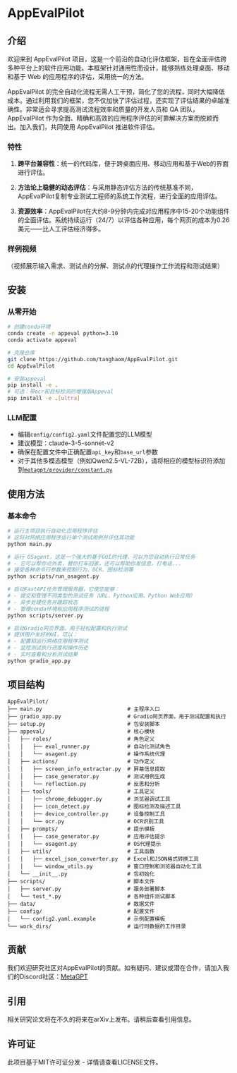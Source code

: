 # AppEvalPilot

## 介绍

欢迎来到 AppEvalPilot 项目，这是一个前沿的自动化评估框架，旨在全面评估跨多种平台上的软件应用功能。本框架针对通用性而设计，能够熟练处理桌面、移动和基于 Web 的应用程序的评估，采用统一的方法。

AppEvalPilot 的完全自动化流程无需人工干预，简化了您的流程，同时大幅降低成本。通过利用我们的框架，您不仅加快了评估过程，还实现了评估结果的卓越准确性。非常适合寻求提高测试流程效率和质量的开发人员和 QA 团队，AppEvalPilot 作为全面、精确和高效的应用程序评估的可靠解决方案而脱颖而出。加入我们，共同使用 AppEvalPilot 推进软件评估。

### 特性

1. **跨平台兼容性**：统一的代码库，便于跨桌面应用、移动应用和基于Web的界面进行评估。
   
2. **方法论上稳健的动态评估**：与采用静态评估方法的传统基准不同，AppEvalPilot复制专业测试工程师的系统工作流程，进行全面的应用评估。
   
3. **资源效率**：AppEvalPilot在大约8-9分钟内完成对应用程序中15-20个功能组件的全面评估。系统持续运行（24/7）以评估各种应用，每个网页的成本为0.26美元——比人工评估经济得多。

### 样例视频

（视频展示输入需求、测试点的分解、测试点的代理操作工作流程和测试结果）

## 安装

### 从零开始

```bash
# 创建conda环境
conda create -n appeval python=3.10
conda activate appeval

# 克隆仓库
git clone https://github.com/tanghaom/AppEvalPilot.git
cd AppEvalPilot

# 安装appeval
pip install -e .
# 可选：带ocr和目标检测的增强版Appeval
pip install -e .[ultra]
```

### LLM配置
- 编辑`config/config2.yaml`文件配置您的LLM模型
- 建议模型：claude-3-5-sonnet-v2
- 确保在配置文件中正确配置`api_key`和`base_url`参数
- 对于其他多模态模型（例如Qwen2.5-VL-72B），请将相应的模型标识符添加到[`metagpt/provider/constant.py`](https://github.com/geekan/MetaGPT/blob/79390a28247dbfaf8097d3bcd6e6f23b56e9e444/metagpt/provider/constant.py#L34)

## 使用方法

### 基本命令

```bash
# 运行主项目执行自动化应用程序评估
# 这将对网络应用程序运行单个测试用例并评估其功能
python main.py
```

```bash
# 运行 OSagent，这是一个强大的基于GUI的代理，可以为您自动执行日常任务
# - 它可以帮你点外卖，替你打车回家，还可以帮助你发信息，打电话...
# 接受各种命令行参数来控制行为、OCR、图标检测等
python scripts/run_osagent.py
```

```bash
# 启动FastAPI任务管理服务器，它使您能够：
# - 提交和管理不同类型的测试任务（URL、Python应用、Python Web应用）
# - 异步处理任务并跟踪状态
# - 管理conda环境和应用程序测试的进程
python scripts/server.py
```

```bash
# 启动Gradio网页界面，用于轻松配置和执行测试
# 提供用户友好的UI，可以：
# - 配置和运行网络应用程序测试
# - 监控测试执行进度和操作历史
# - 实时查看和分析测试结果
python gradio_app.py
```

## 项目结构

```
AppEvalPilot/
├── main.py                           # 主程序入口
├── gradio_app.py                     # Gradio网页界面，用于测试配置和执行
├── setup.py                          # 包安装脚本
├── appeval/                          # 核心模块
│   ├── roles/                        # 角色定义
│   │   ├── eval_runner.py            # 自动化测试角色
│   │   └── osagent.py                # 操作系统代理
│   ├── actions/                      # 动作定义
│   │   ├── screen_info_extractor.py  # 屏幕信息提取
│   │   ├── case_generator.py         # 测试用例生成
│   │   └── reflection.py             # 反思和分析
│   ├── tools/                        # 工具定义
│   │   ├── chrome_debugger.py        # 浏览器调试工具
│   │   ├── icon_detect.py            # 图标检测及描述工具
│   │   ├── device_controller.py      # 设备控制工具
│   │   └── ocr.py                    # OCR识别工具
│   ├── prompts/                      # 提示模板
│   │   ├── case_generator.py         # 应用评估提示
│   │   └── osagent.py                # OS代理提示
│   ├── utils/                        # 工具函数
│   │   ├── excel_json_converter.py   # Excel和JSON格式转换工具
│   │   └── window_utils.py           # 窗口控制和浏览器自动化工具
│   └── __init__.py                   # 包初始化
├── scripts/                          # 脚本文件
│   ├── server.py                     # 服务部署脚本
│   └── test_*.py                     # 各种组件测试脚本
├── data/                             # 数据文件
├── config/                           # 配置文件
│   └── config2.yaml.example          # 示例配置模板
└── work_dirs/                        # 运行时数据的工作目录
```

## 贡献

我们欢迎研究社区对AppEvalPilot的贡献。如有疑问、建议或潜在合作，请加入我们的Discord社区：[MetaGPT](https://discord.gg/ZRHeExS6xv)

## 引用

相关研究论文将在不久的将来在arXiv上发布。请稍后查看引用信息。

## 许可证

此项目基于MIT许可证分发 - 详情请查看LICENSE文件。
